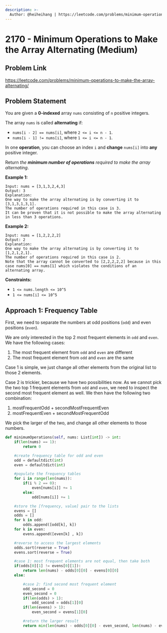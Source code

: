 ```yaml
---
description: >-
  Author: @heiheihang | https://leetcode.com/problems/minimum-operations-to-make-the-array-alternating/
---
```


# 2170 - Minimum Operations to Make the Array Alternating (Medium)

## Problem Link

https://leetcode.com/problems/minimum-operations-to-make-the-array-alternating/

## Problem Statement

You are given a **0-indexed** array `nums` consisting of `n` positive integers.

The array `nums` is called **alternating** if:

- `nums[i - 2] == nums[i]`, where `2 <= i <= n - 1`.
- `nums[i - 1] != nums[i]`, where `1 <= i <= n - 1`.

In one **operation**, you can choose an index `i` and **change** `nums[i]` into **any** positive integer.

Return _the **minimum number of operations** required to make the array alternating_.

**Example 1:**

```
Input: nums = [3,1,3,2,4,3]
Output: 3
Explanation:
One way to make the array alternating is by converting it to [3,1,3,1,3,1].
The number of operations required in this case is 3.
It can be proven that it is not possible to make the array alternating in less than 3 operations.
```

**Example 2:**

```
Input: nums = [1,2,2,2,2]
Output: 2
Explanation:
One way to make the array alternating is by converting it to [1,2,1,2,1].
The number of operations required in this case is 2.
Note that the array cannot be converted to [2,2,2,2,2] because in this case nums[0] == nums[1] which violates the conditions of an alternating array.
```

**Constraints:**

- `1 <= nums.length <= 10^5`
- `1 <= nums[i] <= 10^5`

## Approach 1: Frequency Table

First, we need to separate the numbers at odd positions (`odd`) and even positions (`even`).

We are only interested in the top 2 most frequent elements in `odd` and `even`. We have the following cases:

1. The most frequent element from `odd` and `even` are different
2. The most frequent element from `odd` and `even` are the same

Case 1 is simple, we just change all other elements from the original list to those 2 elements.

Case 2 is trickier, because we have two possibilities now. As we cannot pick the two top 1 frequent elements from `odd` and `even`, we need to inspect the second most frequent element as well. We then have the following two combination:

1. mostFrequentOdd + secondMostFrequentEven
2. mostFrequentEven + secondMostFrequentOdd

We pick the larger of the two, and change all other elements to those numbers.

<SolutionAuthor name="@heiheihang"/>

```python
def minimumOperations(self, nums: List[int]) -> int:
    if(len(nums) == 1):
        return 0

    #create frequency table for odd and even
    odd = defaultdict(int)
    even = defaultdict(int)

    #populate the frequency tables
    for i in range(len(nums)):
        if(i % 2 == 0):
            even[nums[i]] += 1
        else:
            odd[nums[i]] += 1

    #store the [frequency, value] pair to the lists
    evens = []
    odds = []
    for k in odd:
        odds.append([odd[k], k])
    for k in even:
        evens.append([even[k] , k])

    #reverse to access the largest elements
    odds.sort(reverse = True)
    evens.sort(reverse = True)

    #case 1: most frequent elements are not equal, then take both
    if(odds[0][1] != evens[0][1]):
        return len(nums) - odds[0][0] - evens[0][0]
    else:

        #case 2: find second most frequent element
        odd_second = 0
        even_second = 0
        if(len(odds) > 1):
            odd_second = odds[1][0]
        if(len(evens) > 1):
            even_second = evens[1][0]

        #return the larger result
        return min(len(nums) - odds[0][0] - even_second, len(nums) - evens[0][0] - odd_second)
```
